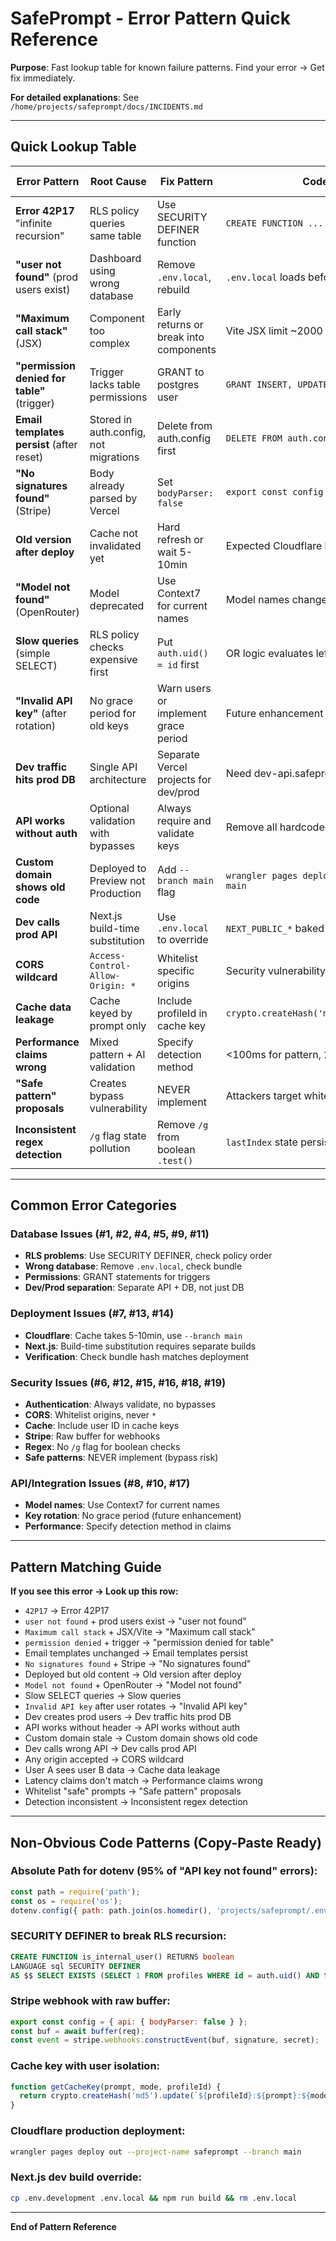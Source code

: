 # SafePrompt - Error Pattern Quick Reference

**Purpose**: Fast lookup table for known failure patterns. Find your error → Get fix immediately.

**For detailed explanations**: See `/home/projects/safeprompt/docs/INCIDENTS.md`

---

## Quick Lookup Table

| Error Pattern | Root Cause | Fix Pattern | Code Tail (Non-Obvious) | Incident # |
|---------------|------------|-------------|------------------------|------------|
| **Error 42P17** "infinite recursion" | RLS policy queries same table | Use SECURITY DEFINER function | `CREATE FUNCTION ... SECURITY DEFINER` | #1 |
| **"user not found"** (prod users exist) | Dashboard using wrong database | Remove `.env.local`, rebuild | `.env.local` loads before `.env.production` | #2 |
| **"Maximum call stack"** (JSX) | Component too complex | Early returns or break into components | Vite JSX limit ~2000 AST nodes | #3 |
| **"permission denied for table"** (trigger) | Trigger lacks table permissions | GRANT to postgres user | `GRANT INSERT, UPDATE ON TABLE ... TO postgres` | #4 |
| **Email templates persist** (after reset) | Stored in auth.config, not migrations | Delete from auth.config first | `DELETE FROM auth.config WHERE parameter IN (...)` | #5 |
| **"No signatures found"** (Stripe) | Body already parsed by Vercel | Set `bodyParser: false` | `export const config = { api: { bodyParser: false }}` | #6 |
| **Old version after deploy** | Cache not invalidated yet | Hard refresh or wait 5-10min | Expected Cloudflare behavior | #7 |
| **"Model not found"** (OpenRouter) | Model deprecated | Use Context7 for current names | Model names change without notice | #8 |
| **Slow queries** (simple SELECT) | RLS policy checks expensive first | Put `auth.uid() = id` first | OR logic evaluates left-to-right | #9 |
| **"Invalid API key"** (after rotation) | No grace period for old keys | Warn users or implement grace period | Future enhancement needed | #10 |
| **Dev traffic hits prod DB** | Single API architecture | Separate Vercel projects for dev/prod | Need dev-api.safeprompt.dev + separate project | #11 |
| **API works without auth** | Optional validation with bypasses | Always require and validate keys | Remove all hardcoded bypass keys | #12 |
| **Custom domain shows old code** | Deployed to Preview not Production | Add `--branch main` flag | `wrangler pages deploy out --project-name X --branch main` | #13 |
| **Dev calls prod API** | Next.js build-time substitution | Use `.env.local` to override | `NEXT_PUBLIC_*` baked into bundle at build time | #14 |
| **CORS wildcard** | `Access-Control-Allow-Origin: *` | Whitelist specific origins | Security vulnerability, not just config | #15 |
| **Cache data leakage** | Cache keyed by prompt only | Include profileId in cache key | `crypto.createHash('md5').update(profileId:prompt:mode)` | #16 |
| **Performance claims wrong** | Mixed pattern + AI validation | Specify detection method | <100ms for pattern, 2-3s for AI | #17 |
| **"Safe pattern" proposals** | Creates bypass vulnerability | NEVER implement | Attackers target whitelist logic | #18 |
| **Inconsistent regex detection** | `/g` flag state pollution | Remove `/g` from boolean `.test()` | `lastIndex` state persists between calls | #19 |

---

## Common Error Categories

### Database Issues (#1, #2, #4, #5, #9, #11)
- **RLS problems**: Use SECURITY DEFINER, check policy order
- **Wrong database**: Remove `.env.local`, check bundle
- **Permissions**: GRANT statements for triggers
- **Dev/Prod separation**: Separate API + DB, not just DB

### Deployment Issues (#7, #13, #14)
- **Cloudflare**: Cache takes 5-10min, use `--branch main`
- **Next.js**: Build-time substitution requires separate builds
- **Verification**: Check bundle hash matches deployment

### Security Issues (#6, #12, #15, #16, #18, #19)
- **Authentication**: Always validate, no bypasses
- **CORS**: Whitelist origins, never `*`
- **Cache**: Include user ID in cache keys
- **Stripe**: Raw buffer for webhooks
- **Regex**: No `/g` flag for boolean checks
- **Safe patterns**: NEVER implement (bypass risk)

### API/Integration Issues (#8, #10, #17)
- **Model names**: Use Context7 for current names
- **Key rotation**: No grace period (future enhancement)
- **Performance**: Specify detection method in claims

---

## Pattern Matching Guide

**If you see this error → Look up this row:**

- `42P17` → Error 42P17
- `user not found` + prod users exist → "user not found"
- `Maximum call stack` + JSX/Vite → "Maximum call stack"
- `permission denied` + trigger → "permission denied for table"
- Email templates unchanged → Email templates persist
- `No signatures found` + Stripe → "No signatures found"
- Deployed but old content → Old version after deploy
- `Model not found` + OpenRouter → "Model not found"
- Slow SELECT queries → Slow queries
- `Invalid API key` after user rotates → "Invalid API key"
- Dev creates prod users → Dev traffic hits prod DB
- API works without header → API works without auth
- Custom domain stale → Custom domain shows old code
- Dev calls wrong API → Dev calls prod API
- Any origin accepted → CORS wildcard
- User A sees user B data → Cache data leakage
- Latency claims don't match → Performance claims wrong
- Whitelist "safe" prompts → "Safe pattern" proposals
- Detection inconsistent → Inconsistent regex detection

---

## Non-Obvious Code Patterns (Copy-Paste Ready)

### Absolute Path for dotenv (95% of "API key not found" errors):
```javascript
const path = require('path');
const os = require('os');
dotenv.config({ path: path.join(os.homedir(), 'projects/safeprompt/.env') });
```

### SECURITY DEFINER to break RLS recursion:
```sql
CREATE FUNCTION is_internal_user() RETURNS boolean
LANGUAGE sql SECURITY DEFINER
AS $$ SELECT EXISTS (SELECT 1 FROM profiles WHERE id = auth.uid() AND tier = 'internal'); $$;
```

### Stripe webhook with raw buffer:
```javascript
export const config = { api: { bodyParser: false } };
const buf = await buffer(req);
const event = stripe.webhooks.constructEvent(buf, signature, secret);
```

### Cache key with user isolation:
```javascript
function getCacheKey(prompt, mode, profileId) {
  return crypto.createHash('md5').update(`${profileId}:${prompt}:${mode}`).digest('hex');
}
```

### Cloudflare production deployment:
```bash
wrangler pages deploy out --project-name safeprompt --branch main
```

### Next.js dev build override:
```bash
cp .env.development .env.local && npm run build && rm .env.local
```

---

**End of Pattern Reference**
